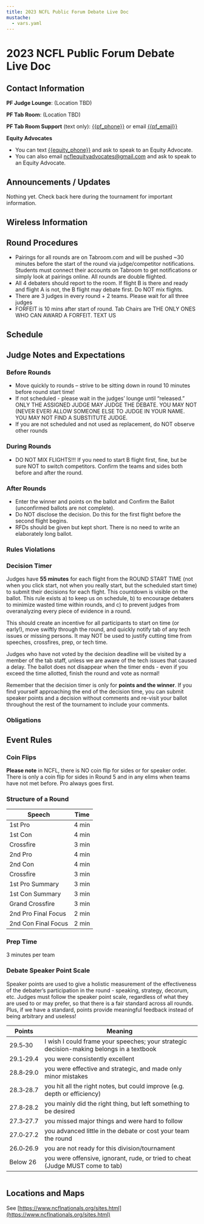 ```yaml
---
title: 2023 NCFL Public Forum Debate Live Doc
mustache:
  - vars.yaml
---
```


# 2023 NCFL Public Forum Debate Live Doc

## Contact Information


**PF Judge Lounge**: (Location TBD)

**PF Tab Room**: (Location TBD)

**PF Tab Room Support** (text only): [{{pf_phone}}](sms) or email [{{pf_email}}](email)

**Equity Advocates**

- You can text [{{equity_phone}}](sms) and ask to speak to an Equity Advocate.
- You can also email [ncflequityadvocates@gmail.com](email) and ask to speak to an Equity Advocate.

## Announcements / Updates

Nothing yet.  Check back here during the tournament for important information.

## Wireless Information

## Round Procedures

- Pairings for all rounds are on Tabroom.com and will be pushed ~30 minutes before the start of the round via judge/competitor notifications. Students must connect their accounts on Tabroom to get notifications or simply look at pairings online.  All rounds are double flighted.
- All 4 debaters should report to the room.  If flight B is there and ready and flight A is not, the B flight may debate first.  Do NOT mix flights.  
- There are 3 judges in every round + 2 teams. Please wait for all three judges
- FORFEIT is 10 mins after start of round. Tab Chairs are THE ONLY ONES WHO CAN AWARD A FORFEIT. TEXT US

## Schedule

## Judge Notes and Expectations

### Before Rounds

- Move quickly to rounds – strive to be sitting down in round 10 minutes before round start time!
- If not scheduled - please wait in the judges’ lounge until “released.”  ONLY THE ASSIGNED JUDGE MAY JUDGE THE DEBATE. YOU MAY NOT (NEVER EVER) ALLOW SOMEONE ELSE TO JUDGE IN YOUR NAME. YOU MAY NOT FIND A SUBSTITUTE JUDGE.
- If you are not scheduled and not used as replacement, do NOT observe other rounds

### During Rounds

- DO NOT MIX FLIGHTS!!!  If you need to start B flight first, fine, but be sure NOT to switch competitors.  Confirm the teams and sides both before and after the round.

### After Rounds

- Enter the winner and points on the ballot and Confirm the Ballot (unconfirmed ballots are not complete).  
- Do NOT disclose the decision.  Do this for the first flight before the second flight begins.
- RFDs should be given but kept short. There is no need to write an elaborately long ballot.

### Rules Violations

### Decision Timer

Judges have **55 minutes** for each flight from the ROUND START TIME (not when you click start, not when you really start, but the scheduled start time) to submit their decisions for each flight. This countdown is visible on the ballot. This rule exists a) to keep us on schedule, b) to encourage debaters to minimize wasted time within rounds, and c) to prevent judges from overanalyzing every piece of evidence in a round.

This should create an incentive for all participants to start on time (or early!), move swiftly through the round, and quickly notify tab of any tech issues or missing persons. It may NOT be used to justify cutting time from speeches, crossfires, prep, or tech time.

Judges who have not voted by the decision deadline will be visited by a member of the tab staff, unless we are aware of the tech issues that caused a delay. The ballot does not disappear when the timer ends - even if you exceed the time allotted, finish the round and vote as normal!

Remember that the decision timer is only for **points and the winner**. If you find yourself approaching the end of the decision time, you can submit speaker points and a decision without comments and re-visit your ballot throughout the rest of the tournament to include your comments.

### Obligations

## Event Rules

### Coin Flips

**Please note** in NCFL, there is NO coin flip for sides or for speaker order. There is only a coin flip for sides in Round 5 and in any elims when teams have not met before. Pro always goes first.

### Structure of a Round

| Speech              | Time  |
| ------------------- | ----- |
| 1st Pro             | 4 min |
| 1st Con             | 4 min |
| Crossfire           | 3 min |
| 2nd Pro             | 4 min |
| 2nd Con             | 4 min |
| Crossfire           | 3 min |
| 1st Pro Summary     | 3 min |
| 1st Con Summary     | 3 min |
| Grand Crossfire     | 3 min |
| 2nd Pro Final Focus | 2 min |
| 2nd Con Final Focus | 2 min |

### Prep Time

3 minutes per team

### Debate Speaker Point Scale

Speaker points are used to give a holistic measurement of the effectiveness of the debater’s participation in the round - speaking, strategy, decorum, etc. Judges must follow the speaker point scale, regardless of what they are used to or may prefer, so that there is a fair standard across all rounds. Plus, if we have a standard, points provide meaningful feedback instead of being arbitrary and useless!

| Points    | Meaning                                                                                  |
| --------- | ---------------------------------------------------------------------------------------- |
| 29.5‑30   | I wish I could frame your speeches; your strategic decision-making belongs in a textbook |
| 29.1‑29.4 | you were consistently excellent                                                          |
| 28.8‑29.0 | you were effective and strategic, and made only minor mistakes                           |
| 28.3‑28.7 | you hit all the right notes, but could improve (e.g. depth or efficiency)                |
| 27.8‑28.2 | you mainly did the right thing, but left something to be desired                         |
| 27.3‑27.7 | you missed major things and were hard to follow                                          |
| 27.0‑27.2 | you advanced little in the debate or cost your team the round                            |
| 26.0‑26.9 | you are not ready for this division/tournament                                           |
| Below 26  | you were offensive, ignorant, rude, or tried to cheat (Judge MUST come to tab)           |

```{include="equity.md"}

```

## Locations and Maps

See [https://www.ncflnationals.org/sites.html](https://www.ncflnationals.org/sites.html)
